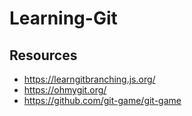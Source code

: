 # Learning-Git

## Resources ##
- https://learngitbranching.js.org/
- https://ohmygit.org/
- https://github.com/git-game/git-game
